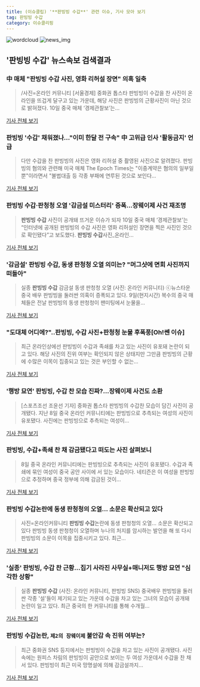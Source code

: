 ```yaml
---
title: (이슈클립) '**판빙빙 수갑**' 관련 이슈, 기사 모아 보기
tag: 판빙빙 수갑
category: 이슈클리핑
---
```

![wordcloud](https://s3.ap-northeast-2.amazonaws.com/lyrics101-wordcloud/2018-09-10-1536564060.png)
![news_img](https://user-images.githubusercontent.com/42597476/44507050-1206f400-a6e4-11e8-8d98-7ffbfebb353f.png)
## **'**판빙빙 수갑**'** 뉴스속보 검색결과
### 中 매체 "**판빙빙 수갑** 사진, 영화 리허설 장면" 의혹 일축

>/사진=온라인 커뮤니티 [서울경제] 중화권 톱스타 판빙빙이 수갑을 찬 사진이 온라인을 뜨겁게 달구고 있는 가운데, 해당 사진은 판빙빙의 근황사진이 아닌 것으로 밝혀졌다. 10일 중국 매체 ‘경제관찰보’는...

<a href="http://www.sedaily.com/NewsView/1S4KZMMEFI" target="_blank">기사 전체 보기</a>

### 판빙빙 '수갑' 채워졌나…"이미 한달 전 구속" 中 고위급 인사 '활동금지' 언급

>다만 수갑을 찬 판빙빙의 사진은 영화 리허설 중 촬영된 사진으로 알려졌다. 판빙빙의 혐의와 관련해 미국 매체 The Epoch Times는 "이중계약은 혐의의 일부일 뿐"이라면서 "불법대출 등 각종 부패에 연루된 것으로 보인다...

<a href="http://viewers.heraldcorp.com/news/articleView.html?idxno=19376" target="_blank">기사 전체 보기</a>

### **판빙빙 수갑**·판청청 오열 '감금설 미스터리' 증폭…장웨이제 사건 재조명

>**판빙빙 수갑** 사진이 공개돼 뜨거운 이슈가 되자 10일 중국 매체 ‘경제관찰보’는 “인터넷에 공개된 판빙빙의 수갑 사진은 영화 리허설인 장면을 찍은 사진인 것으로 확인됐다”고 보도했다. **판빙빙 수갑**사진_온라인...

<a href="http://news.hankyung.com/article/201809109099H" target="_blank">기사 전체 보기</a>

### '감금설' **판빙빙 수갑**, 동생 판청청 오열 의미는? "머그샷에 면회 사진까지 떠돌아"

>실종 **판빙빙 수갑** 감금설 동생 판청청 오열 (사진: 온라인 커뮤니티) ⓒ뉴스타운 중국 배우 판빙빙을 둘러싼 의혹이 증폭되고 있다. 9일(현지시간) 복수의 중국 매체들은 전날 판빙빙의 동생 판청청이 팬미팅에서 눈물을...

<a href="http://www.newstown.co.kr/news/articleView.html?idxno=339936" target="_blank">기사 전체 보기</a>

### "도대체 어디에?"..판빙빙, 수갑 사진+판청청 눈물 후폭풍[Oh!쎈 이슈]

>최근 온라인상에선 판빙빙이 수갑과 족쇄를 차고 있는 사진이 유포돼 논란이 되고 있다. 해당 사진의 진위 여부는 확인되지 않은 상태지만 그만큼 판빙빙의 근황에 수많은 이목이 집중되고 있는 것은 부인할 수 없는...

<a href="http://www.osen.co.kr/article/G1110986246" target="_blank">기사 전체 보기</a>

### '행방 묘연' 판빙빙, 수갑 찬 모습 진짜?…장웨이제 사건도 소환

>[스포츠조선 조윤선 기자] 중화권 톱스타 판빙빙의 수갑찬 모습이 담긴 사진이 공개됐다. 지난 8일 중국 온라인 커뮤니티에는 판빙빙으로 추측되는 여성의 사진이 유포됐다. 사진에는 판빙빙으로 추측되는 여성이...

<a href="http://sports.chosun.com/news/ntype.htm?id=201809100100078600006136&servicedate=20180910" target="_blank">기사 전체 보기</a>

### 판빙빙, 수갑+족쇄 찬 채 감금됐다고 떠도는 사진 살펴보니

>8일 중국 온라인 커뮤니티에는 판빙빙으로 추측되는 사진이 유포됐다. 수갑과 족쇄에 묶인 여성이 중국 공안 사이에 서 있는 모습이다. 네티즌은 이 여성을 판빙빙으로 추정하며 중국 정부에 의해 감금된 것이...

<a href="http://news.kmib.co.kr/article/view.asp?arcid=0012670879&code=61131111&cp=nv" target="_blank">기사 전체 보기</a>

### **판빙빙 수갑**논란에 동생 판청청의 오열… 소문은 확산되고 있다

>사진=온라인커뮤니티 **판빙빙 수갑**논란에 동생 판청청의 오열… 소문은 확산되고 있다 판빙빙 동생 판청청이 오열하며 누나의 처지를 암시하는 발언을 해 또 다시 판빙빙의 소문이 이목을 집중시키고 있다. 최근...

<a href="http://www.joongboo.com/news/articleView.html?idxno=1285743" target="_blank">기사 전체 보기</a>

### '실종' 판빙빙, 수갑 찬 근황…집기 사라진 사무실+매니저도 행방 묘연 "심각한 상황"

>실종 **판빙빙 수갑** (사진: 온라인 커뮤니티, 판빙빙 SNS) 중국배우 판빙빙을 둘러싼 각종 '설'들이 제기되고 있는 가운데 수갑을 차고 있는 그녀의 모습이 공개돼 논란이 일고 있다. 최근 중국의 한 커뮤니티를 통해 수개월...

<a href="http://www.jemin.com/news/articleView.html?idxno=538003" target="_blank">기사 전체 보기</a>

### **판빙빙 수갑**논란, `제2의 장웨이제` 불안감 속 진위 여부는?

>최근 중화권 SNS 등지에서는 판빙빙이 수갑을 차고 있는 사진이 공개됐다. 사진 속에는 원피스 차림의 판빙빙이 공안으로 보이는 두 여성 가운데서 수갑을 찬 채 서 있다. 판빙빙이 최근 미국 망명설에 의해 감금설까지...

<a href="http://star.mk.co.kr/new/view.php?mc=ST&year=2018&no=568859" target="_blank">기사 전체 보기</a>


